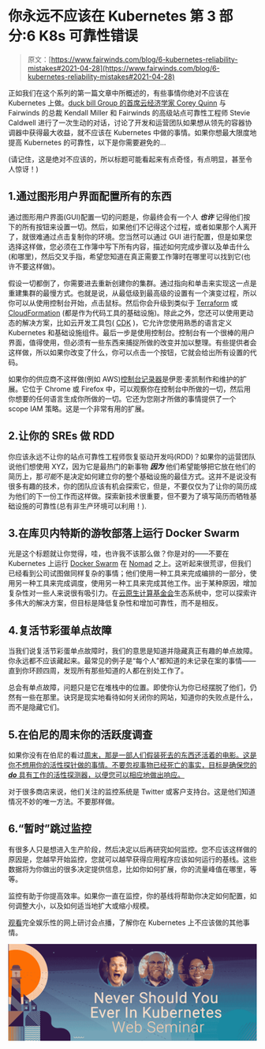 # 你永远不应该在 Kubernetes 第 3 部分:6 K8s 可靠性错误

> 原文：[https://www.fairwinds.com/blog/6-kubernetes-reliability-mistakes#2021-04-28](https://www.fairwinds.com/blog/6-kubernetes-reliability-mistakes#2021-04-28)

 正如我们在这个系列的第一篇文章中所概述的，有些事情你绝对不应该在 Kubernetes 上做。[duck bill Group 的首席云经济学家 Corey Quinn](https://twitter.com/QuinnyPig) 与 Fairwinds 的总裁 Kendall Miller 和 Fairwinds 的高级站点可靠性工程师 Stevie Caldwell 进行了一次生动的对话，讨论了开发和运营团队如果想从领先的容器协调器中获得最大收益，就不应该在 Kubernetes 中做的事情。如果你想最大限度地提高 Kubernetes 的可靠性，以下是你需要避免的...

(请记住，这是绝对不应该的，所以标题可能看起来有点奇怪，有点明显，甚至令人惊讶！)

## 1.通过图形用户界面配置所有的东西

通过图形用户界面(GUI)配置一切的问题是，你最终会有一个人 ***也许*** 记得他们按下的所有按钮来设置一切。然后，如果他们不记得这个过程，或者如果那个人离开了，就很难通过点击复制你的环境。您当然可以通过 GUI 进行配置，但是如果您选择这样做，您必须在工作簿中写下所有内容，描述如何完成步骤以及单击什么(和哪里)，然后交叉手指，希望您知道在真正需要工作簿时在哪里可以找到它(也许不要这样做)。

假设一切都倒了，你需要进去重新创建你的集群。通过指向和单击来实现这一点是重建集群的最慢方式。也就是说，从最低级到最高级的设置有一个演变过程，所以你可以从使用控制台开始，点击鼠标。然后你会升级到类似于 [Terraform](https://www.terraform.io/) 或 [CloudFormation](https://aws.amazon.com/cloudformation/) (都是作为代码工具的基础设施)。除此之外，您还可以使用更动态的解决方案，比如云开发工具包( [CDK](https://cdk8s.io/) )，它允许您使用熟悉的语言定义 Kubernetes 和基础设施组件。最后一步是使用控制台。控制台有一个很棒的用户界面，值得使用，但必须有一些东西来捕捉所做的改变并加以整理。有些提供者会这样做，所以如果你改变了什么，你可以点击一个按钮，它就会给出所有设置的代码。

如果你的供应商不这样做(例如 AWS)[控制台记录器](https://github.com/iann0036/AWSConsoleRecorder)是伊恩·麦凯制作和维护的扩展。它位于 Chrome 或 Firefox 中，可以观察你在控制台中所做的一切，然后用你想要的任何语言生成你所做的一切。它还为您刚才所做的事情提供了一个 scope IAM 策略。这是一个非常有用的扩展。

## 2.让你的 SREs 做 RDD

你应该永远不让你的站点可靠性工程师恢复驱动开发吗(RDD)？如果你的运营团队说他们想使用 XYZ，因为它是最热门的新事物 ***因为*** 他们希望能够把它放在他们的简历上，那*可能*不是决定如何建立你的整个基础设施的最佳方式。这并不是说没有很多有趣的技术，你的团队应该有机会探索它，但是，不要仅仅为了让你的简历成为他们的下一份工作而这样做。探索新技术很重要，但不要为了填写简历而牺牲基础设施的可靠性(总有非生产环境可以利用！).

## 3.在库贝内特斯的游牧部落上运行 Docker Swarm

光是这个标题就让你觉得，哇，也许我不该那么做？你是对的——不要在 Kubernetes 上运行 [Docker Swarm](https://docs.docker.com/get-started/swarm-deploy/) 在 [Nomad](https://www.nomadproject.io/) 之上。这听起来很荒谬，但我们已经看到公司试图做同样复杂的事情；他们使用一种工具来完成编排的一部分，使用另一种工具来完成调度，使用另一种工具来完成其他工作。出于某种原因，增加复杂性对一些人来说很有吸引力。在[云原生计算基金会](https://www.cncf.io/)生态系统中，您可以探索许多伟大的解决方案，但目标是降低复杂性和增加可靠性，而不是相反。

## 4.复活节彩蛋单点故障

当我们说复活节彩蛋单点故障时，我们的意思是知道并隐藏真正有趣的单点故障。你永远都不应该藏起来。最常见的例子是“每个人”都知道的未记录在案的事情——直到你环顾四周，发现所有那些知道的人都在别处工作了。

总会有单点故障，问题只是它在堆栈中的位置。即使你认为你已经摆脱了他们，仍然有一些在那里。诀窍是现实地看待如何关闭你的网站，知道你的失败点是什么，而不是隐藏它们。

## 5.在伯尼的周末你的活跃度调查

如果你没有在伯尼的看过[周末，那是一部人们假装死去的东西还活着的电影。这是你不想用你的活性探针做的事情。不要忽视事物已经死亡的事实，目标是确保您的 ***do*** 具有工作的活性探测器，以便您可以相应地做出响应。](https://en.wikipedia.org/wiki/Weekend_at_Bernie%27s)

对于很多商店来说，他们关注的监控系统是 Twitter 或客户支持台。这是他们知道情况不妙的唯一方法。不要那样做。

## 6.“暂时”跳过监控

有很多人只是想进入生产阶段，然后决定以后再研究如何监控。您不应该这样做的原因是，您越早开始监控，您就可以越早获得应用程序应该如何运行的基线。这些数据将为你做出的很多决定提供信息，比如你如何扩展，你的流量峰值在哪里，等等。

监控有助于你提高效率。如果你一直在监控，你的基线将帮助你决定如何配置，如何调整大小，以及如何适当地扩大或缩小规模。

[观看](/never)完全娱乐性的网上研讨会点播，了解你在 Kubernetes 上不应该做的其他事情。

[![Never Should You Ever in Kubernetes](img/257f64e9f957e014bd33223364c91406.png)](https://cta-redirect.hubspot.com/cta/redirect/2184645/3cf32ad5-63de-4c49-92fb-1b13a93ade0b)